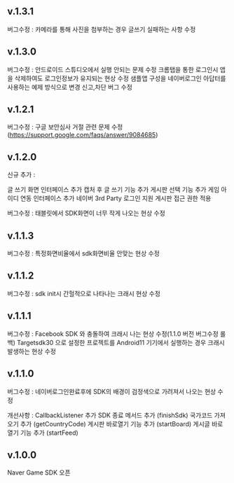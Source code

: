 
v.1.3.1
-------------

버그수정 :
 카메라를 통해 사진을 첨부하는 경우 글쓰기 실패하는 사항 수정 



v.1.3.0
-------------

버그수정 :
 안드로이드 스튜디오에서 실행 안되는 문제 수정
 크롬탭을 통한 로그인시 앱을 삭제하여도 로그인정보가 유지되는 현상 수정 
 샘플앱 구성을 네이버로그인 아답터를 사용하는 예제 방식으로 변경
 신고,차단 버그 수정



v.1.2.1
-------------
버그수정 :
 구글 보안심사 거절 관련 문제 수정 (https://support.google.com/faqs/answer/9084685)




v.1.2.0
-------------
신규 추가 :

 글 쓰기 화면 인터페이스 추가
 캡처 후 글 쓰기 기능 추가
 게시판 선택 기능 추가
 게임 아이디 연동 인터페이스 추가
 네이버 3rd Party 로그인 지원
 게시판 접근 권한 적용

버그수정 :
 태블릿에서 SDK화면이 너무 작게 나오는 현상 수정





v.1.1.3
-------------
버그수정 :
 특정화면비율에서 sdk화면비율 안맞는 현상 수정




v.1.1.2
-------------
버그수정 :
 sdk init시 간헐적으로 나타나는 크래시 현상 수정




v.1.1.1
-------------
버그수정 : 
 Facebook SDK 와 충돌하여 크래시 나는 현상 수정(1.1.0 버전 버그수정 롤백)
 Targetsdk30 으로 설정한 프로젝트를 Android11 기기에서 실행하는 경우 크래시 발생하는 현상 수정




v.1.1.0
-------------
버그수정 : 
 네이버로그인완료후에 SDK의 배경이 검정색으로 가려져서 나오는 현상 수정
 
개선사항 :
 CallbackListener 추가
 SDK 종료 메서드 추가 (finishSdk)
 국가코드 가져오기 추가 (getCountryCode)
 게시판 바로열기 기능 추가 (startBoard)
 게시글 바로열기 기능 추가 (startFeed)




v.1.0.0
-------------
 Naver Game SDK 오픈



